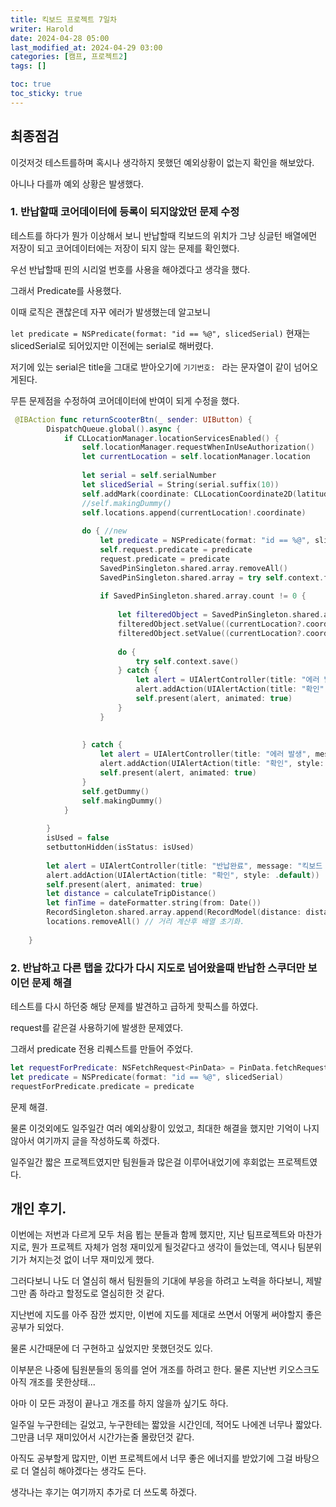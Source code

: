 ```yaml
---
title: 킥보드 프로젝트 7일차
writer: Harold
date: 2024-04-28 05:00
last_modified_at: 2024-04-29 03:00
categories: [캠프, 프로젝트2]
tags: []

toc: true
toc_sticky: true
---
```


## 최종점검

이것저것 테스트를하며 혹시나 생각하지 못했던 예외상황이 없는지 확인을 해보았다.

아니나 다를까 예외 상황은 발생했다.

### 1. 반납할때 코어데이터에 등록이 되지않았던 문제 수정

테스트를 하다가 뭔가 이상해서 보니 반납할때 킥보드의 위치가 그냥 싱글턴 배열에먼 저장이 되고 코어데이터에는 저장이 되지 않는 문제를 확인했다.

우선 반납할때 핀의 시리얼 번호를 사용을 해야겠다고 생각을 했다.

그래서 Predicate를 사용했다.

이때 로직은 괜찮은데 자꾸 에러가 발생했는데 알고보니

`let predicate = NSPredicate(format: "id == %@", slicedSerial)`
현재는 slicedSerial로 되어있지만 이전에는 serial로 해버렸다.

저기에 있는 serial은 title을 그대로 받아오기에 `기기번호: ` 라는 문자열이 같이 넘어오게된다.

무튼 문제점을 수정하여 코어데이터에 반여이 되게 수정을 했다.

```swift
 @IBAction func returnScooterBtn(_ sender: UIButton) {
        DispatchQueue.global().async {
            if CLLocationManager.locationServicesEnabled() {
                self.locationManager.requestWhenInUseAuthorization()
                let currentLocation = self.locationManager.location
                
                let serial = self.serialNumber
                let slicedSerial = String(serial.suffix(10))
                self.addMark(coordinate: CLLocationCoordinate2D(latitude: currentLocation?.coordinate.latitude ?? 37.503702192, longitude: currentLocation?.coordinate.longitude ?? 127.025313873406), serial: slicedSerial)
                //self.makingDummy()
                self.locations.append(currentLocation!.coordinate)
                
                do { //new
                    let predicate = NSPredicate(format: "id == %@", slicedSerial)
                    self.request.predicate = predicate
                    request.predicate = predicate
                    SavedPinSingleton.shared.array.removeAll()
                    SavedPinSingleton.shared.array = try self.context.fetch(requestForPredicate)
                    
                    if SavedPinSingleton.shared.array.count != 0 {
                        
                        let filteredObject = SavedPinSingleton.shared.array[0]
                        filteredObject.setValue((currentLocation?.coordinate.longitude ?? 37.503702192), forKey: "x")
                        filteredObject.setValue((currentLocation?.coordinate.latitude ?? 37.503702192), forKey: "y")
                        
                        do {
                            try self.context.save()
                        } catch {
                            let alert = UIAlertController(title: "에러 발생", message: "데이터 저장 중 오류가 발생했습니다.", preferredStyle: .alert)
                            alert.addAction(UIAlertAction(title: "확인", style: .default))
                            self.present(alert, animated: true)
                        }
                    }
                    
                    
                } catch {
                    let alert = UIAlertController(title: "에러 발생", message: "데이터 저장 중 오류가 발생했습니다.", preferredStyle: .alert)
                    alert.addAction(UIAlertAction(title: "확인", style: .default))
                    self.present(alert, animated: true)
                }
                self.getDummy()
                self.makingDummy()
            }
            
        }
        isUsed = false
        setbuttonHidden(isStatus: isUsed)
        
        let alert = UIAlertController(title: "반납완료", message: "킥보드 반납이 완료되었습니다.\n안녕히 가세요.", preferredStyle: .alert)
        alert.addAction(UIAlertAction(title: "확인", style: .default))
        self.present(alert, animated: true)
        let distance = calculateTripDistance()
        let finTime = dateFormatter.string(from: Date())
        RecordSingleton.shared.array.append(RecordModel(distance: distance, time: finTime))
        locations.removeAll() // 거리 계산후 배열 초기화.
        
    }
```

### 2. 반납하고 다른 탭을 갔다가 다시 지도로 넘어왔을때 반납한 스쿠더만 보이던 문제 해결

테스트를 다시 하던중 해당 문제를 발견하고 급하게 핫픽스를 하였다.

request를 같은걸 사용하기에 발생한 문제였다.

그래서 predicate 전용 리퀘스트를 만들어 주었다.

```swift
let requestForPredicate: NSFetchRequest<PinData> = PinData.fetchRequest()
let predicate = NSPredicate(format: "id == %@", slicedSerial)
requestForPredicate.predicate = predicate
```

문제 해결.

물론 이것외에도 일주일간 여러 예외상황이 있었고, 최대한 해결을 했지만 기억이 나지않아서 여기까지 글을 작성하도록 하겠다.

일주일간 짧은 프로젝트였지만 팀원들과 많은걸 이루어내었기에 후회없는 프로젝트였다.

## 개인 후기.

이번에는 저번과 다르게 모두 처음 뵙는 분들과 함께 했지만, 지난 팀프로젝트와 마찬가지로, 뭔가 프로젝트 자체가 엄청 재미있게 될것같다고 생각이 들었는데, 역시나 팀분위기가 쳐지는것 없이 너무 재미있게 했다.

그러다보니 나도 더 열심히 해서 팀원들의 기대에 부응을 하려고 노력을 하다보니, 제발 그만 좀 하라고 할정도로 열심히한 것 같다.

지난번에 지도를 아주 잠깐 썼지만, 이번에 지도를 제대로 쓰면서 어떻게 써야할지 좋은 공부가 되었다.

물론 시간때문에 더 구현하고 싶었지만 못했던것도 있다.

이부분은 나중에 팀원분들의 동의를 얻어 개조를 하려고 한다. 물론 지난번 키오스크도 아직 개조를 못한상태...

아마 이 모든 과정이 끝나고 개조를 하지 않을까 싶기도 하다.

일주일 누구한테는 길었고, 누구한테는 짧았을 시간인데, 적어도 나에겐 너무나 짧았다. 그만큼 너무 재미있어서 시간가는줄 몰랐던것 같다.

아직도 공부할게 많지만, 이번 프로젝트에서 너무 좋은 에너지를 받았기에 그걸 바탕으로 더 열심히 해야겠다는 생각도 든다.

생각나는 후기는 여기까지 추가로 더 쓰도록 하겠다.